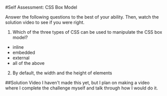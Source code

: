 #Self Assessment: CSS Box Model

Answer the following questions to the best of your ability. Then, watch the solution video to see if you were right.

1. Which of the three types of CSS can be used to manipulate the CSS box model?
  * inline
  * embedded
  * external
  * all of the above
2. By default, the width and the height of elements

##Solution Video
I haven't made this yet, but I plan on making a video where I complete the challenge myself and talk through how I would do it.